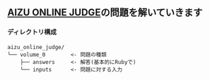 ## [AIZU ONLINE JUDGE](http://judge.u-aizu.ac.jp/onlinejudge/index.jsp)の問題を解いていきます


#### ディレクトリ構成

```
aizu_online_judge/
└── volume_0        <- 問題の種類
    ├── answers     <- 解答(基本的にRubyで)
    └── inputs      <- 問題に対する入力
```
